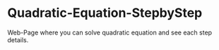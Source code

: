 # Quadratic-Equation-StepbyStep
Web-Page where you can solve quadratic equation and see  each step details.
